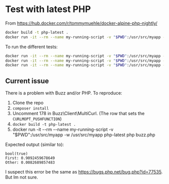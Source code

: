 # Test with latest PHP

From https://hub.docker.com/r/tommymuehle/docker-alpine-php-nightly/

```bash
docker build -t php-latest .
docker run -it --rm --name my-running-script -v "$PWD":/usr/src/myapp -w /usr/src/myapp php-latest php your-script.php
```


To run the different tests: 

```bash
docker run -it --rm --name my-running-script -v "$PWD":/usr/src/myapp -w /usr/src/myapp php-latest php simple-curl.php
docker run -it --rm --name my-running-script -v "$PWD":/usr/src/myapp -w /usr/src/myapp php-latest php test3744.php
docker run -it --rm --name my-running-script -v "$PWD":/usr/src/myapp -w /usr/src/myapp php-latest php plain-push.php
```

## Current issue

There is a problem with Buzz and/or PHP. To reproduce: 

1. Clone the repo
1. `composer install`
1. Uncomment 178 in Buzz\Client\MultiCurl. (The row that sets the `CURLMOPT_PUSHFUNCTION`)
1. `docker build -t php-latest .`
1. docker run -it --rm --name my-running-script -v "$PWD":/usr/src/myapp -w /usr/src/myapp php-latest php buzz.php

Expected output (similar to): 

```
bool(true)
First: 0.9092459678649
Other: 0.0082689857483
```

I suspect this error be the same as https://bugs.php.net/bug.php?id=77535. But Im not sure. 